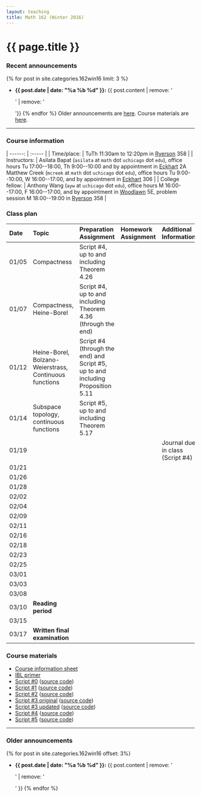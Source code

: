 ```yaml
---
layout: teaching
title: Math 162 (Winter 2016)
---
```



# {{ page.title }}

### Recent announcements
{% for post in site.categories.162win16 limit: 3 %}
* **{{ post.date | date: "%a %b %d" }}:** {{ post.content | remove: '<p>' | remove: '</p>'}}
{% endfor %}
Older announcements are [here](#older-announcements). Course materials are [here](#course-materials).

----

### Course information

<div class="infotable">

| ------:         | :-----                                                                                                                                                                                                                                                                                                    |
| Time/place:     | TuTh 11:30am to 12:20pm in [Ryerson][ry] 358                                                                                                                                                                                                                                                              |
| Instructors:    | Asilata Bapat (`asilata` at `math` dot `uchicago` dot `edu`), office hours Tu 17:00--18:00, Th 9:00--10:00 and by appointment in [Eckhart][eck] 2A<br/>Matthew Creek (`mcreek` at `math` dot `uchicago` dot `edu`), office hours Tu 9:00--10:00, W 16:00--17:00, and by appointment in [Eckhart][eck] 306 |
| College fellow: | Anthony Wang (`ayw` at `uchicago` dot `edu`), office hours M 16:00--17:00, F 16:00--17:00, and by appointment in [Woodlawn][wood] 5E, problem session M 18:00--19:00 in [Ryerson][ry] 358                                                                                                                                           |


[eck]: https://maps.uchicago.edu/?location=Eckhart+Hall
[wood]: https://maps.uchicago.edu/?location=5720+South+Woodlawn+Avenue
[ry]: https://maps.uchicago.edu/?location=Ryerson+Laboratory

</div>

### Class plan

<div class="classplan">

| Date  | Topic                                                  | Preparation Assignment                                                          | Homework Assignment | Additional Information           |
| :---  | :---                                                   | :---                                                                            | :---                | :---                             |
| 01/05 | Compactness                                            | Script #4, up to and including Theorem 4.26                                     |                     |                                  |
| 01/07 | Compactness, Heine-Borel                               | Script #4, up to and including Theorem 4.36 (through the end)                   |                     |                                  |
| 01/12 | Heine-Borel, Bolzano-Weierstrass, Continuous functions | Script #4 (through the end) and Script #5, up to and including Proposition 5.11 |                     |                                  |
| 01/14 | Subspace topology, continuous functions                | Script #5, up to and including Theorem 5.17                                     |                     |                                  |
| 01/19 |                                                        |                                                                                 |                     | Journal due in class (Script #4) |
| 01/21 |                                                        |                                                                                 |                     |                                  |
| 01/26 |                                                        |                                                                                 |                     |                                  |
| 01/28 |                                                        |                                                                                 |                     |                                  |
| 02/02 |                                                        |                                                                                 |                     |                                  |
| 02/04 |                                                        |                                                                                 |                     |                                  |
| 02/09 |                                                        |                                                                                 |                     |                                  |
| 02/11 |                                                        |                                                                                 |                     |                                  |
| 02/16 |                                                        |                                                                                 |                     |                                  |
| 02/18 |                                                        |                                                                                 |                     |                                  |
| 02/23 |                                                        |                                                                                 |                     |                                  |
| 02/25 |                                                        |                                                                                 |                     |                                  |
| 03/01 |                                                        |                                                                                 |                     |                                  |
| 03/03 |                                                        |                                                                                 |                     |                                  |
| 03/08 |                                                        |                                                                                 |                     |                                  |
| 03/10 | **Reading period**                                     |                                                                                 |                     |                                  |
| 03/15 |                                                        |                                                                                 |                     |                                  |
| 03/17 | **Written final examination**                          |                                                                                 |                     |                                  |

</div>

### Course materials

* [Course information sheet](documents/courseinfosheet.pdf)
* [IBL primer](documents/ibl.pdf)
* [Script #0](scripts/script_0_161.pdf) ([source code](scripts/script_0_161.tex))
* [Script #1](scripts/script_1_161.pdf) ([source code](scripts/script_1_161.tex))
* [Script #2](scripts/script_2_161.pdf) ([source code](scripts/script_2_161.tex))
* [Script #3 original](scripts/script_3_161_original.pdf) ([source code](scripts/script_3_161_original.tex))
* [Script #3 updated](scripts/script_3_161_updated.pdf) ([source code](scripts/script_3_161_updated.tex))
* [Script #4](scripts/script_4_161.pdf) ([source code](scripts/script_4_161.tex))
* [Script #5](scripts/script_5_161.pdf) ([source code](scripts/script_5_161.tex))

----
### Older announcements
{% for post in site.categories.162win16 offset: 3%}
* **{{ post.date | date: "%a %b %d" }}:** {{ post.content | remove: '<p>' | remove: '</p>' }}
{% endfor %}
